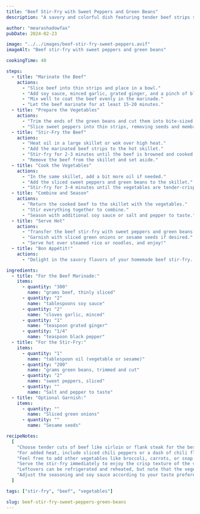 ```yaml
---
title: "Beef Stir-Fry with Sweet Peppers and Green Beans"
description: "A savory and colorful dish featuring tender beef strips stir-fried with sweet peppers and crisp green beans."

author: "mearashadowfax"
pubDate: 2024-02-23

image: "../../images/beef-stir-fry-sweet-peppers.avif"
imageAlt: "Beef stir-fry with sweet peppers and green beans"

cookingTime: 40

steps:
  - title: "Marinate the Beef"
    actions:
      - "Slice beef into thin strips and place in a bowl."
      - "Add soy sauce, minced garlic, grated ginger, and a pinch of black pepper to the bowl."
      - "Mix well to coat the beef evenly in the marinade."
      - "Let the beef marinate for at least 15-20 minutes."
  - title: "Prepare the Vegetables"
    actions:
      - "Trim the ends of the green beans and cut them into bite-sized pieces."
      - "Slice sweet peppers into thin strips, removing seeds and membranes."
  - title: "Stir-Fry the Beef"
    actions:
      - "Heat oil in a large skillet or wok over high heat."
      - "Add the marinated beef strips to the hot skillet."
      - "Stir-fry for 2-3 minutes until the beef is browned and cooked through."
      - "Remove the beef from the skillet and set aside."
  - title: "Cook the Vegetables"
    actions:
      - "In the same skillet, add a bit more oil if needed."
      - "Add the sliced sweet peppers and green beans to the skillet."
      - "Stir-fry for 3-4 minutes until the vegetables are tender-crisp."
  - title: "Combine and Season"
    actions:
      - "Return the cooked beef to the skillet with the vegetables."
      - "Stir everything together to combine."
      - "Season with additional soy sauce or salt and pepper to taste."
  - title: "Serve Hot"
    actions:
      - "Transfer the beef stir-fry with sweet peppers and green beans to a serving dish."
      - "Garnish with sliced green onions or sesame seeds if desired."
      - "Serve hot over steamed rice or noodles, and enjoy!"
  - title: "Bon Appétit!"
    actions:
      - "Delight in the savory flavors of your homemade beef stir-fry. Enjoy!"

ingredients:
  - title: "For the Beef Marinade:"
    items:
      - quantity: "300"
        name: "grams beef, thinly sliced"
      - quantity: "2"
        name: "tablespoons soy sauce"
      - quantity: "2"
        name: "cloves garlic, minced"
      - quantity: "1"
        name: "teaspoon grated ginger"
      - quantity: "1/4"
        name: "teaspoon black pepper"
  - title: "For the Stir-Fry:"
    items:
      - quantity: "1"
        name: "tablespoon oil (vegetable or sesame)"
      - quantity: "200"
        name: "grams green beans, trimmed and cut"
      - quantity: "2"
        name: "sweet peppers, sliced"
      - quantity: ""
        name: "Salt and pepper to taste"
  - title: "Optional Garnish:"
    items:
      - quantity: ""
        name: "Sliced green onions"
      - quantity: ""
        name: "Sesame seeds"

recipeNotes:
  [
    "Choose tender cuts of beef like sirloin or flank steak for the best results.",
    "For added heat, include sliced chili peppers or a dash of chili flakes in the stir-fry.",
    "Feel free to add other vegetables like broccoli, carrots, or snap peas for variety.",
    "Serve the stir-fry immediately to enjoy the crisp texture of the vegetables.",
    "Leftovers can be refrigerated and reheated, but note that the vegetables may soften upon reheating.",
    "Adjust the seasoning and soy sauce according to your taste preference.",
  ]

tags: ["stir-fry", "beef", "vegetables"]

slug: beef-stir-fry-sweet-peppers-green-beans
---
```

